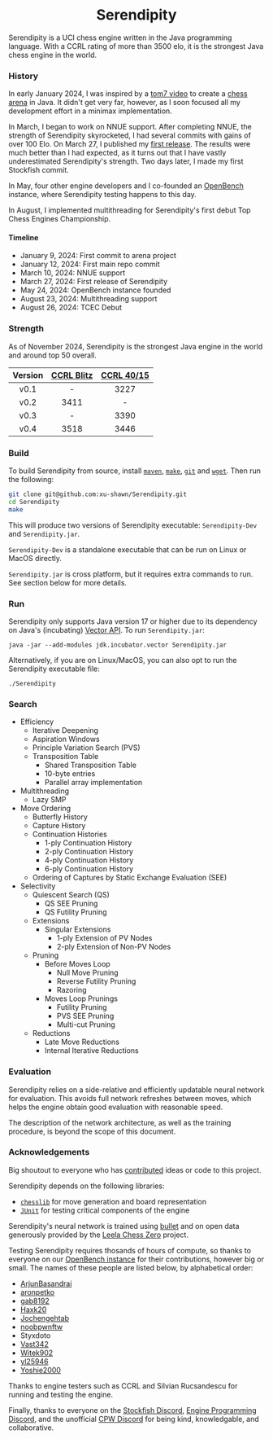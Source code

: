 <div align="center">
  <h1>
    Serendipity
  </h1>
</div>

Serendipity is a UCI chess engine written in the Java programming language. With a CCRL rating of more than 3500 elo, it is the strongest Java chess engine in the world.

### History

In early January 2024, I was inspired by a [tom7 video][elo_world] to create a [chess arena][chess_arena] in Java.
It didn't get very far, however, as I soon focused all my development effort in a minimax implementation.

In March, I began to work on NNUE support.
After completing NNUE, the strength of Serendipity skyrocketed, I had several commits with gains of over 100 Elo.
On March 27, I published my [first release][first_release]. The results were much better than I had expected, as it turns out that I have
vastly underestimated Serendipity's strength. Two days later, I made my first Stockfish commit.

In May, four other engine developers and I co-founded an [OpenBench][openbench_url] instance, where Serendipity testing happens to this day.

In August, I implemented multithreading for Serendipity's first debut Top Chess Engines Championship.

#### Timeline

- January 9, 2024: First commit to arena project
- January 12, 2024: First main repo commit
- March 10, 2024: NNUE support
- March 27, 2024: First release of Serendipity
- May 24, 2024: OpenBench instance founded
- August 23, 2024: Multithreading support
- August 26, 2024: TCEC Debut

### Strength

As of November 2024, Serendipity is the strongest Java engine in the world and around top 50 overall.

<div align="center">

| Version | [CCRL Blitz][ccrl-blitz] | [CCRL 40/15][ccrl-4040] |
|:-------:|:------------------------:|:-----------------------:|
|  v0.1   |             -            |          3227           |
|  v0.2   |           3411           |            -            |
|  v0.3   |             -            |          3390           |
|  v0.4   |           3518           |          3446           |

</div>

### Build

To build Serendipity from source, install [`maven`][maven_url], [`make`][make_url], [`git`][git_url] and [`wget`][wget_url]. Then run the following:

```bash
git clone git@github.com:xu-shawn/Serendipity.git
cd Serendipity
make
```

This will produce two versions of Serendipity executable: `Serendipity-Dev` and `Serendipity.jar`.

`Serendipity-Dev` is a standalone executable that can be run on Linux or MacOS directly.

`Serendipity.jar` is cross platform, but it requires extra commands to run. See section below for more details.

### Run

Serendipity only supports Java version 17 or higher due to its dependency on Java's (incubating) [Vector API][vector_api]. To run `Serendipity.jar`:

```
java -jar --add-modules jdk.incubator.vector Serendipity.jar
```

Alternatively, if you are on Linux/MacOS, you can also opt to run the Serendipity executable file:

```
./Serendipity
```

### Search

- Efficiency
  - Iterative Deepening
  - Aspiration Windows
  - Principle Variation Search (PVS)
  - Transposition Table
    - Shared Transposition Table
    - 10-byte entries
    - Parallel array implementation
- Multithreading
  - Lazy SMP
- Move Ordering
  - Butterfly History
  - Capture History
  - Continuation Histories
    - 1-ply Continuation History
    - 2-ply Continuation History
    - 4-ply Continuation History
    - 6-ply Continuation History
  -  Ordering of Captures by Static Exchange Evaluation (SEE)
- Selectivity
  - Quiescent Search (QS)
    - QS SEE Pruning
    - QS Futility Pruning
  - Extensions
    - Singular Extensions
      - 1-ply Extension of PV Nodes
      - 2-ply Extension of Non-PV Nodes
  - Pruning
    - Before Moves Loop
      - Null Move Pruning
      - Reverse Futility Pruning
      - Razoring
    - Moves Loop Prunings
      - Futility Pruning
      - PVS SEE Pruning
      - Multi-cut Pruning
  - Reductions
    - Late Move Reductions
    - Internal Iterative Reductions

### Evaluation

Serendipity relies on a side-relative and efficiently updatable neural network for evaluation.
This avoids full network refreshes between moves, which helps the engine obtain good evaluation with reasonable speed.

The description of the network architecture, as well as the training procedure, is beyond the scope of this document.

### Acknowledgements

Big shoutout to everyone who has [contributed][contributors_url] ideas or code to this project.

Serendipity depends on the following libraries:
- [`chesslib`][chesslib_url] for move generation and board representation
- [`JUnit`][JUnit_url] for testing critical components of the engine

Serendipity's neural network is trained using [bullet][bullet_url] and on open data generously provided by the [Leela Chess Zero][lc0_url] project.

Testing Serendipity requires thosands of hours of compute, so thanks to everyone on our [OpenBench instance][furybench_url] for their contributions, however big or small.
The names of these people are listed below, by alphabetical order:
- [ArjunBasandrai][ArjunBasandrai]
- [aronpetko][aronpetko]
- [gab8192][gab8192]
- [Haxk20][Haxk20]
- [Jochengehtab][Jochengehtab]
- [noobpwnftw][noobpwnftw]
- Styxdoto
- [Vast342][Vast342]
- [Witek902][Witek902]
- [yl25946][yl25946]
- [Yoshie2000][Yoshie2000]

Thanks to engine testers such as CCRL and Silvian Rucsandescu for running and testing the engine.

Finally, thanks to everyone on the [Stockfish Discord][sf_discord], [Engine Programming Discord][ep_discord], and the unofficial [CPW Discord][cpw_discord] for being kind, knowledgable, and collaborative.

[elo_world]: https://www.youtube.com/watch?v=DpXy041BIlA
[chess_arena]: https://github.com/xu-shawn/SimplerChessEngine
[first_release]: https://github.com/xu-shawn/Serendipity/releases/tag/v0.1
[openbench_url]: https://github.com/AndyGrant/OpenBench

[maven_url]: https://maven.apache.org/
[make_url]: https://www.gnu.org/software/make/
[git_url]: https://git-scm.com/book/en/v2/Getting-Started-Installing-Git
[wget_url]: https://www.gnu.org/software/wget/

[vector_api]: https://docs.oracle.com/en/java/javase/17/docs/api/jdk.incubator.vector/jdk/incubator/vector/Vector.html

[ccrl-blitz]: https://www.computerchess.org.uk/ccrl/404/cgi/compare_engines.cgi?family=Serendipity&print=Rating+list
[ccrl-4040]: https://www.computerchess.org.uk/ccrl/4040/cgi/compare_engines.cgi?family=Serendipity&print=Rating+list

[contributors_url]: https://github.com/xu-shawn/Serendipity/graphs/contributors
[chesslib_url]: https://github.com/bhlangonijr/chesslib
[JUnit_url]: https://github.com/junit-team/junit5
[bullet_url]: https://github.com/jw1912/bullet
[lc0_url]: https://lczero.org/
[furybench_url]: https://chess.aronpetkovski.com/

[ArjunBasandrai]: https://github.com/ArjunBasandrai
[aronpetko]: https://github.com/aronpetko
[gab8192]: https://github.com/gab8192
[Haxk20]: https://github.com/Haxk20
[Jochengehtab]: https://github.com/Jochengehtab
[noobpwnftw]: https://github.com/noobpwnftw
[Vast342]: https://github.com/Vast342
[Witek902]: https://github.com/Witek902
[yl25946]: https://github.com/yl25946
[Yoshie2000]: https://github.com/Yoshie2000

[sf_discord]: https://discord.com/invite/GWDRS3kU6R
[ep_discord]: https://discord.com/invite/F6W6mMsTGN
[cpw_discord]: https://discord.gg/kWDrFSB2GG
